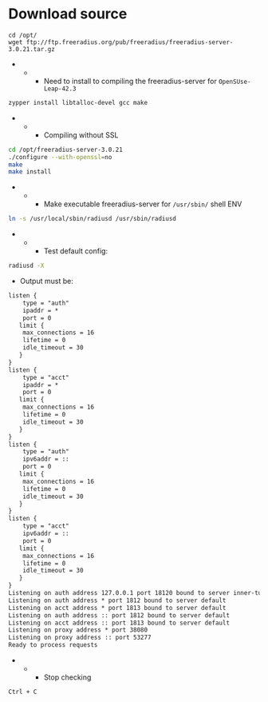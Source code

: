 # Download source

```bas
cd /opt/
wget ftp://ftp.freeradius.org/pub/freeradius/freeradius-server-3.0.21.tar.gz
```

- - - Need to install to compiling the freeradius-server for `OpenSUse-Leap-42.3`

```bash
zypper install libtalloc-devel gcc make 
```

- - - Compiling without SSL
```bash
cd /opt/freeradius-server-3.0.21
./configure --with-openssl=no
make 
make install
```
- - - Make executable freeradius-server for `/usr/sbin/` shell ENV
```bash
ln -s /usr/local/sbin/radiusd /usr/sbin/radiusd
```

- - - Test default config:
```bash
radiusd -X
```
- Output must be:
```xml
listen {
  	type = "auth"
  	ipaddr = *
  	port = 0
   limit {
   	max_connections = 16
   	lifetime = 0
   	idle_timeout = 30
   }
}
listen {
  	type = "acct"
  	ipaddr = *
  	port = 0
   limit {
   	max_connections = 16
   	lifetime = 0
   	idle_timeout = 30
   }
}
listen {
  	type = "auth"
  	ipv6addr = ::
  	port = 0
   limit {
   	max_connections = 16
   	lifetime = 0
   	idle_timeout = 30
   }
}
listen {
  	type = "acct"
  	ipv6addr = ::
  	port = 0
   limit {
   	max_connections = 16
   	lifetime = 0
   	idle_timeout = 30
   }
}
Listening on auth address 127.0.0.1 port 18120 bound to server inner-tunnel
Listening on auth address * port 1812 bound to server default
Listening on acct address * port 1813 bound to server default
Listening on auth address :: port 1812 bound to server default
Listening on acct address :: port 1813 bound to server default
Listening on proxy address * port 38080
Listening on proxy address :: port 53277
Ready to process requests
```
- - - Stop checking
```bash
Ctrl + C
```


